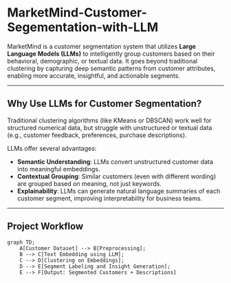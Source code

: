 # MarketMind-Customer-Segementation-with-LLM
 
MarketMind is a customer segmentation system that utilizes **Large Language Models (LLMs)** to intelligently group customers based on their behavioral, demographic, or textual data. It goes beyond traditional clustering by capturing deep semantic patterns from customer attributes, enabling more accurate, insightful, and actionable segments.

---

##  Why Use LLMs for Customer Segmentation?

Traditional clustering algorithms (like KMeans or DBSCAN) work well for structured numerical data, but struggle with unstructured or textual data (e.g., customer feedback, preferences, purchase descriptions). 

LLMs offer several advantages:

-  **Semantic Understanding**: LLMs convert unstructured customer data into meaningful embeddings.
-  **Contextual Grouping**: Similar customers (even with different wording) are grouped based on meaning, not just keywords.
-  **Explainability**: LLMs can generate natural language summaries of each customer segment, improving interpretability for business teams.

---

##  Project Workflow

```mermaid
graph TD;
    A[Customer Dataset] --> B[Preprocessing];
    B --> C[Text Embedding using LLM];
    C --> D[Clustering on Embeddings];
    D --> E[Segment Labeling and Insight Generation];
    E --> F[Output: Segmented Customers + Descriptions]
